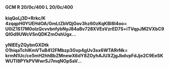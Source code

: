 #### GCM R 20/0c/400 L 20/0c/400
**kiqQoLj3D+Rrkc/K**<br/>**4zqqpH0YUEHdOA/GmLtZbVQjGov3hz60zKqKBI8l4oo=**<br/>**U0iZ1S17M0olzQcvvbnfybNyJ84aBv728XVEsVzrED7S+iTVqpJM2VXbC9QIGd9UWcVSnQDKZmOshUgx...**<br/><br/>
**yNlEEyZQybnGXDtk**<br/>**O1hiqaTchlKmVTuB412FMbzp3Gvp4gUv3sx6WTARrNk=**<br/>**krmN1Uc/ce5mH2hhBbZMnewX6dY8ZOyhAJUXZjgJbdvpFdJje2C9EeSKWUTl8PYkPVWwrSJ7mqNOpSaV...**